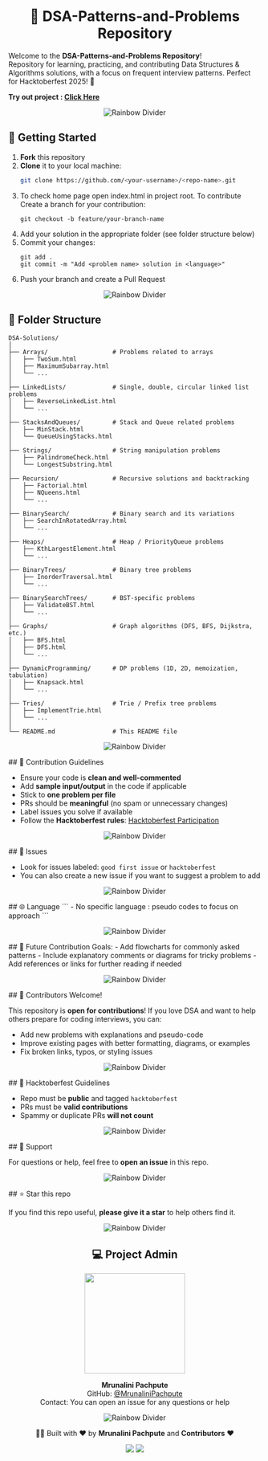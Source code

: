 <h1 align="center"> 🧩 DSA-Patterns-and-Problems Repository </h1>

Welcome to the **DSA-Patterns-and-Problems Repository**!  
Repository for learning, practicing, and contributing Data Structures & Algorithms solutions, with a focus on frequent interview patterns. Perfect for Hacktoberfest 2025! 🚀

<b>Try out project : <a href="https://mrunalinipachpute.github.io/DSA-Patterns-and-Problems/" target="_blank">Click Here</a> </b>

<div align="center">

![Rainbow Divider](https://raw.githubusercontent.com/andreasbm/readme/master/assets/lines/rainbow.png)

</div>

## 🚀 Getting Started

1. **Fork** this repository  
2. **Clone** it to your local machine:  
   ```bash
   git clone https://github.com/<your-username>/<repo-name>.git
3. To check home page open index.html in project root.
   To contribute Create a branch for your contribution:
   ```
   git checkout -b feature/your-branch-name
   ```
4. Add your solution in the appropriate folder (see folder structure below)
5. Commit your changes:
   ```
   git add .
   git commit -m "Add <problem name> solution in <language>"
   ```
6. Push your branch and create a Pull Request

<div align="center">

![Rainbow Divider](https://raw.githubusercontent.com/andreasbm/readme/master/assets/lines/rainbow.png)

</div>

## 📂 Folder Structure
```
DSA-Solutions/
│
├── Arrays/                  # Problems related to arrays
│   ├── TwoSum.html
│   ├── MaximumSubarray.html
│   └── ...
│
├── LinkedLists/             # Single, double, circular linked list problems
│   ├── ReverseLinkedList.html
│   └── ...
│
├── StacksAndQueues/         # Stack and Queue related problems
│   ├── MinStack.html
│   └── QueueUsingStacks.html
│
├── Strings/                 # String manipulation problems
│   ├── PalindromeCheck.html
│   └── LongestSubstring.html
│
├── Recursion/               # Recursive solutions and backtracking
│   ├── Factorial.html
│   ├── NQueens.html
│   └── ...
│
├── BinarySearch/            # Binary search and its variations
│   ├── SearchInRotatedArray.html
│   └── ...
│
├── Heaps/                   # Heap / PriorityQueue problems
│   ├── KthLargestElement.html
│   └── ...
│
├── BinaryTrees/             # Binary tree problems
│   ├── InorderTraversal.html
│   └── ...
│
├── BinarySearchTrees/       # BST-specific problems
│   ├── ValidateBST.html
│   └── ...
│
├── Graphs/                  # Graph algorithms (DFS, BFS, Dijkstra, etc.)
│   ├── BFS.html
│   ├── DFS.html
│   └── ...
│
├── DynamicProgramming/      # DP problems (1D, 2D, memoization, tabulation)
│   ├── Knapsack.html
│   └── ...
│
├── Tries/                   # Trie / Prefix tree problems
│   ├── ImplementTrie.html
│   └── ...
│
└── README.md                # This README file

```
<div align="center">

![Rainbow Divider](https://raw.githubusercontent.com/andreasbm/readme/master/assets/lines/rainbow.png)

</div>
## 📝 Contribution Guidelines

- Ensure your code is **clean and well-commented**  
- Add **sample input/output** in the code if applicable  
- Stick to **one problem per file**  
- PRs should be **meaningful** (no spam or unnecessary changes)  
- Label issues you solve if available  
- Follow the **Hacktoberfest rules**: [Hacktoberfest Participation](https://hacktoberfest.com/participation/)  
<div align="center">

![Rainbow Divider](https://raw.githubusercontent.com/andreasbm/readme/master/assets/lines/rainbow.png)

</div>
## 🔖 Issues

- Look for issues labeled: `good first issue` or `hacktoberfest`  
- You can also create a new issue if you want to suggest a problem to add  
<div align="center">

![Rainbow Divider](https://raw.githubusercontent.com/andreasbm/readme/master/assets/lines/rainbow.png)

</div>
## 🌐 Language
```
- No specific language : pseudo codes to focus on approach  
```
<div align="center">

![Rainbow Divider](https://raw.githubusercontent.com/andreasbm/readme/master/assets/lines/rainbow.png)

</div>
## 🔮 Future Contribution Goals:
- Add flowcharts for commonly asked patterns
- Include explanatory comments or diagrams for tricky problems
- Add references or links for further reading if needed
<div align="center">

![Rainbow Divider](https://raw.githubusercontent.com/andreasbm/readme/master/assets/lines/rainbow.png)

</div>
## 👋 Contributors Welcome!

This repository is **open for contributions**! If you love DSA and want to help others prepare for coding interviews, you can:

- Add new problems with explanations and pseudo-code  
- Improve existing pages with better formatting, diagrams, or examples  
- Fix broken links, typos, or styling issues  
<div align="center">

![Rainbow Divider](https://raw.githubusercontent.com/andreasbm/readme/master/assets/lines/rainbow.png)

</div>
## 🎯 Hacktoberfest Guidelines

- Repo must be **public** and tagged `hacktoberfest`  
- PRs must be **valid contributions**  
- Spammy or duplicate PRs **will not count**  
<div align="center">

![Rainbow Divider](https://raw.githubusercontent.com/andreasbm/readme/master/assets/lines/rainbow.png)

</div>
## 🤝 Support

For questions or help, feel free to **open an issue** in this repo.  
<div align="center">

![Rainbow Divider](https://raw.githubusercontent.com/andreasbm/readme/master/assets/lines/rainbow.png)

</div>
## ⭐ Star this repo

If you find this repo useful, **please give it a star** to help others find it.  
<div align="center">

![Rainbow Divider](https://raw.githubusercontent.com/andreasbm/readme/master/assets/lines/rainbow.png)

</div>
<h2 align="center"> 💻 Project Admin </h2>

<p align="center">
  <a href="https://github.com/MrunaliniPachpute">
    <img src="https://github.com/MrunaliniPachpute.png" width="200"/>
  </a>
</p>

<p align="center">
  <strong>Mrunalini Pachpute</strong><br/>
  GitHub: <a href="https://github.com/MrunaliniPachpute">@MrunaliniPachpute</a><br/>
  Contact: You can open an issue for any questions or help
</p>
<div align="center">

![Rainbow Divider](https://raw.githubusercontent.com/andreasbm/readme/master/assets/lines/rainbow.png)

</div>
<p align="center"> 👨‍💻 Built with ❤️ by <b>Mrunalini Pachpute</b> and <b>Contributors</b> ❤️ </p>

<div align="center">
<img src="https://readme-typing-svg.herokuapp.com?font=Handlee&size=26&pause=1000&color=FFA500&center=true&vCenter=true&width=600&lines=Built+with+%E2%9D%A4%EF%B8%8F+by+Mrunalini+Pachpute+and+Contributors" />

<img src="https://capsule-render.vercel.app/api?type=waving&color=gradient&height=100&section=footer"/>

</div>
